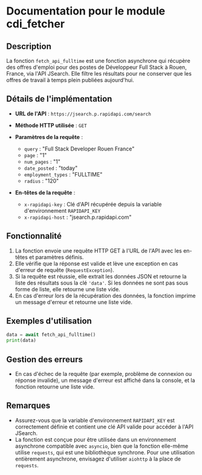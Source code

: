 # Documentation pour le module cdi_fetcher

## Description

La fonction `fetch_api_fulltime` est une fonction asynchrone qui récupère des offres d'emploi pour des postes de Développeur Full Stack à Rouen, France, via l'API JSearch. Elle filtre les résultats pour ne conserver que les offres de travail à temps plein publiées aujourd'hui.

## Détails de l'implémentation

- **URL de l'API** : `https://jsearch.p.rapidapi.com/search`
- **Méthode HTTP utilisée** : `GET`
- **Paramètres de la requête** :
  - `query` : "Full Stack Developer Rouen France"
  - `page` : "1"
  - `num_pages` : "1"
  - `date_posted` : "today"
  - `employment_types` : "FULLTIME"
  - `radius` : "120"

- **En-têtes de la requête** :
  - `x-rapidapi-key` : Clé d'API récupérée depuis la variable d'environnement `RAPIDAPI_KEY`
  - `x-rapidapi-host` : "jsearch.p.rapidapi.com"

## Fonctionnalité

1. La fonction envoie une requête HTTP GET à l'URL de l'API avec les en-têtes et paramètres définis.
2. Elle vérifie que la réponse est valide et lève une exception en cas d'erreur de requête (`RequestException`).
3. Si la requête est réussie, elle extrait les données JSON et retourne la liste des résultats sous la clé `'data'`. Si les données ne sont pas sous forme de liste, elle retourne une liste vide.
4. En cas d'erreur lors de la récupération des données, la fonction imprime un message d'erreur et retourne une liste vide.

## Exemples d'utilisation

```python
data = await fetch_api_fulltime()
print(data)
```

## Gestion des erreurs

- En cas d'échec de la requête (par exemple, problème de connexion ou réponse invalide), un message d'erreur est affiché dans la console, et la fonction retourne une liste vide.

## Remarques

- Assurez-vous que la variable d'environnement `RAPIDAPI_KEY` est correctement définie et contient une clé API valide pour accéder à l'API JSearch.
- La fonction est conçue pour être utilisée dans un environnement asynchrone compatible avec `asyncio`, bien que la fonction elle-même utilise `requests`, qui est une bibliothèque synchrone. Pour une utilisation entièrement asynchrone, envisagez d'utiliser `aiohttp` à la place de `requests`.

